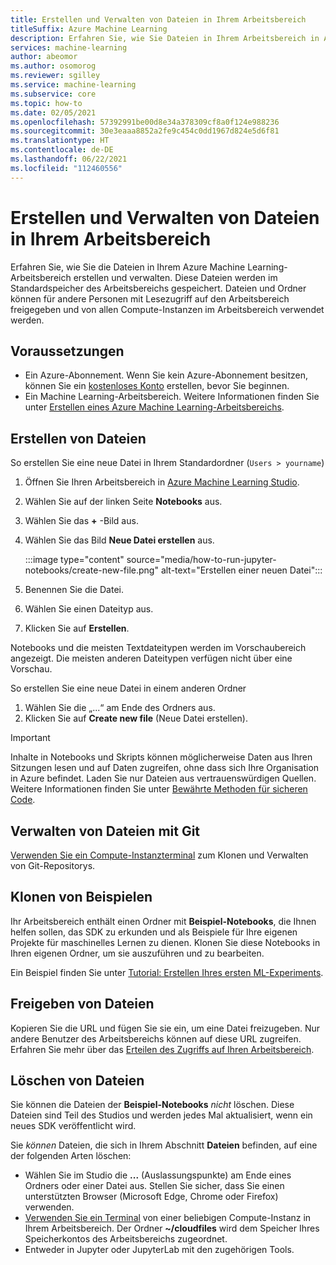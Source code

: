 ```yaml
---
title: Erstellen und Verwalten von Dateien in Ihrem Arbeitsbereich
titleSuffix: Azure Machine Learning
description: Erfahren Sie, wie Sie Dateien in Ihrem Arbeitsbereich in Azure Machine Learning Studio erstellen und verwalten.
services: machine-learning
author: abeomor
ms.author: osomorog
ms.reviewer: sgilley
ms.service: machine-learning
ms.subservice: core
ms.topic: how-to
ms.date: 02/05/2021
ms.openlocfilehash: 57392991be00d8e34a378309cf8a0f124e988236
ms.sourcegitcommit: 30e3eaaa8852a2fe9c454c0dd1967d824e5d6f81
ms.translationtype: HT
ms.contentlocale: de-DE
ms.lasthandoff: 06/22/2021
ms.locfileid: "112460556"
---
```

# <a name="how-to-create-and-manage-files-in-your-workspace"></a>Erstellen und Verwalten von Dateien in Ihrem Arbeitsbereich

Erfahren Sie, wie Sie die Dateien in Ihrem Azure Machine Learning-Arbeitsbereich erstellen und verwalten.  Diese Dateien werden im Standardspeicher des Arbeitsbereichs gespeichert. Dateien und Ordner können für andere Personen mit Lesezugriff auf den Arbeitsbereich freigegeben und von allen Compute-Instanzen im Arbeitsbereich verwendet werden.

## <a name="prerequisites"></a>Voraussetzungen

* Ein Azure-Abonnement. Wenn Sie kein Azure-Abonnement besitzen, können Sie ein [kostenloses Konto](https://azure.microsoft.com/free/) erstellen, bevor Sie beginnen.
* Ein Machine Learning-Arbeitsbereich. Weitere Informationen finden Sie unter [Erstellen eines Azure Machine Learning-Arbeitsbereichs](how-to-manage-workspace.md).

## <a name="create-files"></a><a name="create"></a> Erstellen von Dateien

So erstellen Sie eine neue Datei in Ihrem Standardordner (`Users > yourname`)

1. Öffnen Sie Ihren Arbeitsbereich in [Azure Machine Learning Studio](https://ml.azure.com).
1. Wählen Sie auf der linken Seite **Notebooks** aus.
1. Wählen Sie das **+** -Bild aus.
1. Wählen Sie das Bild **Neue Datei erstellen** aus.

    :::image type="content" source="media/how-to-run-jupyter-notebooks/create-new-file.png" alt-text="Erstellen einer neuen Datei":::

1. Benennen Sie die Datei.
1. Wählen Sie einen Dateityp aus.
1. Klicken Sie auf **Erstellen**.

Notebooks und die meisten Textdateitypen werden im Vorschaubereich angezeigt.  Die meisten anderen Dateitypen verfügen nicht über eine Vorschau.

So erstellen Sie eine neue Datei in einem anderen Ordner
1. Wählen Sie die „...“ am Ende des Ordners aus.
1. Klicken Sie auf **Create new file** (Neue Datei erstellen).

> [!IMPORTANT]
> Inhalte in Notebooks und Skripts können möglicherweise Daten aus Ihren Sitzungen lesen und auf Daten zugreifen, ohne dass sich Ihre Organisation in Azure befindet.  Laden Sie nur Dateien aus vertrauenswürdigen Quellen. Weitere Informationen finden Sie unter [Bewährte Methoden für sicheren Code](concept-secure-code-best-practice.md#azure-ml-studio-notebooks).

## <a name="manage-files-with-git"></a>Verwalten von Dateien mit Git

[Verwenden Sie ein Compute-Instanzterminal](how-to-access-terminal.md#git) zum Klonen und Verwalten von Git-Repositorys.

## <a name="clone-samples"></a>Klonen von Beispielen

Ihr Arbeitsbereich enthält einen Ordner mit **Beispiel-Notebooks**, die Ihnen helfen sollen, das SDK zu erkunden und als Beispiele für Ihre eigenen Projekte für maschinelles Lernen zu dienen.   Klonen Sie diese Notebooks in Ihren eigenen Ordner, um sie auszuführen und zu bearbeiten.  

Ein Beispiel finden Sie unter [Tutorial: Erstellen Ihres ersten ML-Experiments](tutorial-train-models-with-aml.md#azure).

## <a name="share-files"></a>Freigeben von Dateien

Kopieren Sie die URL und fügen Sie sie ein, um eine Datei freizugeben.  Nur andere Benutzer des Arbeitsbereichs können auf diese URL zugreifen.  Erfahren Sie mehr über das [Erteilen des Zugriffs auf Ihren Arbeitsbereich](how-to-assign-roles.md).

## <a name="delete-a-file"></a>Löschen von Dateien

Sie können die Dateien der **Beispiel-Notebooks** *nicht* löschen.  Diese Dateien sind Teil des Studios und werden jedes Mal aktualisiert, wenn ein neues SDK veröffentlicht wird.  

Sie *können* Dateien, die sich in Ihrem Abschnitt **Dateien** befinden, auf eine der folgenden Arten löschen:

* Wählen Sie im Studio die **...** (Auslassungspunkte) am Ende eines Ordners oder einer Datei aus.  Stellen Sie sicher, dass Sie einen unterstützten Browser (Microsoft Edge, Chrome oder Firefox) verwenden.
* [Verwenden Sie ein Terminal](how-to-access-terminal.md) von einer beliebigen Compute-Instanz in Ihrem Arbeitsbereich. Der Ordner **~/cloudfiles** wird dem Speicher Ihres Speicherkontos des Arbeitsbereichs zugeordnet.
* Entweder in Jupyter oder JupyterLab mit den zugehörigen Tools.
